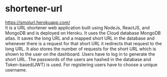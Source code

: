 # shortener-url
https://smolurl.herokuapp.com/
<br/>
It is a URL shortener web application built using NodeJs, ReactJS, and MongoDB and is deployed on Heroku. It uses the Cloud database MongoDB atlas. It saves the long URL and a mapped short URL in the database and whenever there is a request for that short URL it redirects that request to the long URL. It also stores the number of requests for the short URL which is shown to the user on the dashboard. Users have to log in to generate the short URL. The passwords of the users are hashed in the database and Token-based(JWT) is used. For registering users have to choose a unique username.
